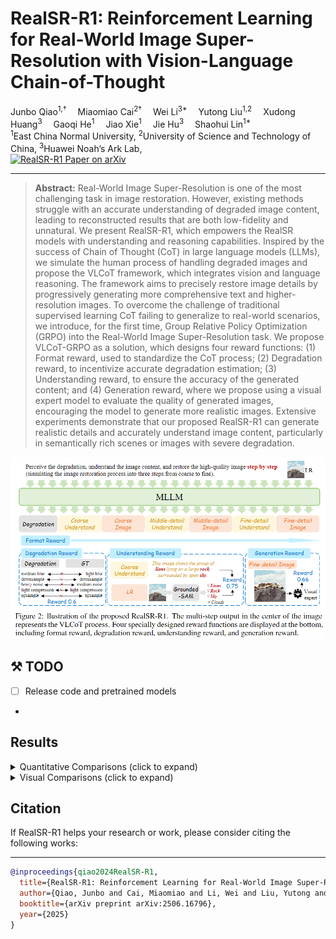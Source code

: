 # RealSR-R1: Reinforcement Learning for Real-World Image Super-Resolution with Vision-Language Chain-of-Thought

<div>
    Junbo Qiao<sup>1,†</sup>&emsp;
    Miaomiao Cai<sup>2†</sup>&emsp;
    Wei Li<sup>3*</sup>&emsp;
    Yutong Liu<sup>1,2</sup>&emsp;
    Xudong Huang<sup>3</sup>&emsp;
    Gaoqi He<sup>1</sup>&emsp;
    Jiao Xie<sup>1</sup>&emsp;
    Jie Hu<sup>3</sup>&emsp;
    Shaohui Lin<sup>1*</sup>&emsp;
</div>

<div>
    <sup>1</sup>East China Normal University, <sup>2</sup>University of Science and Technology of China, <sup>3</sup>Huawei Noah’s Ark Lab, <br/>
</div>

  <a href="https://www.arxiv.org/abs/2506.16796">
    <img
      src="https://img.shields.io/badge/RealSR_R1-paper-red?logo=arxiv&logoColor=red"
      alt="RealSR-R1 Paper on arXiv"
    />
   </a>

---

> **Abstract:** 
Real-World Image Super-Resolution is one of the most challenging task in image restoration. However, existing methods struggle with an accurate understanding of degraded image content, leading to reconstructed results that are both low-fidelity and unnatural. We present RealSR-R1, which empowers the RealSR models with understanding and reasoning capabilities. Inspired by the success of Chain of Thought (CoT) in large language models (LLMs), we simulate the human process of handling degraded images and propose the VLCoT framework, which integrates vision and language reasoning. The framework aims to precisely restore image details by progressively generating more comprehensive text and higher-resolution images. To overcome the challenge of traditional supervised learning CoT failing to generalize to real-world scenarios, we introduce, for the first time, Group Relative Policy Optimization (GRPO) into the Real-World Image Super-Resolution task. We propose VLCoT-GRPO as a solution, which designs four reward functions: (1) Format reward, used to standardize the CoT process; (2) Degradation reward, to incentivize accurate degradation estimation; (3) Understanding reward, to ensure the accuracy of the generated content; and (4) Generation reward, where we propose using a visual expert model to evaluate the quality of generated images, encouraging the model to generate more realistic images. Extensive experiments demonstrate that our proposed RealSR-R1 can generate realistic details and accurately understand image content, particularly in semantically rich scenes or images with severe degradation.

![RealSR-R1](./figs/fig1.png)

## ⚒️ TODO

* [ ] Release code and pretrained models
-

## Results

<details>
<summary>Quantitative Comparisons (click to expand)</summary>

<p align="center">
  <img src="./figs/result.png">
</p>
</details>

<details>
<summary>Visual Comparisons (click to expand)</summary>

<p align="center">
  <img src="./figs/vis.png">
</p>
</details>


## Citation

If RealSR-R1 helps your research or work, please consider citing the following works:

----------
```BibTex
@inproceedings{qiao2024RealSR-R1,
  title={RealSR-R1: Reinforcement Learning for Real-World Image Super-Resolution with Vision-Language Chain-of-Thought},
  author={Qiao, Junbo and Cai, Miaomiao and Li, Wei and Liu, Yutong and Huang, Xudong and He, Gaoqi and Xie, Jiao and Hu, Jie and Chen, Xinghao and Lin, Shaohui},
  booktitle={arXiv preprint arXiv:2506.16796},
  year={2025}
}
```
